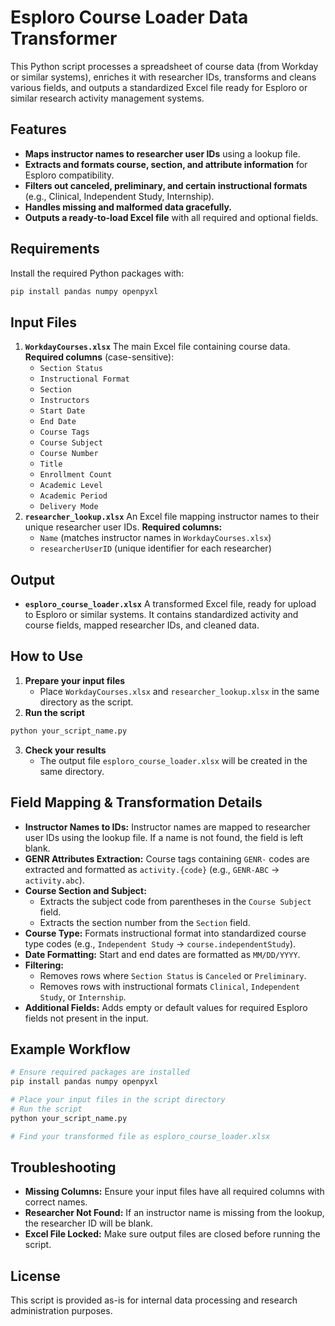 # Esploro Course Loader Data Transformer

This Python script processes a spreadsheet of course data (from Workday or similar systems), enriches it with researcher IDs, transforms and cleans various fields, and outputs a standardized Excel file ready for Esploro or similar research activity management systems.

## Features

- **Maps instructor names to researcher user IDs** using a lookup file.
- **Extracts and formats course, section, and attribute information** for Esploro compatibility.
- **Filters out canceled, preliminary, and certain instructional formats** (e.g., Clinical, Independent Study, Internship).
- **Handles missing and malformed data gracefully.**
- **Outputs a ready-to-load Excel file** with all required and optional fields.


## Requirements

Install the required Python packages with:

```bash
pip install pandas numpy openpyxl
```


## Input Files

1. **`WorkdayCourses.xlsx`**
The main Excel file containing course data.
**Required columns** (case-sensitive):
    - `Section Status`
    - `Instructional Format`
    - `Section`
    - `Instructors`
    - `Start Date`
    - `End Date`
    - `Course Tags`
    - `Course Subject`
    - `Course Number`
    - `Title`
    - `Enrollment Count`
    - `Academic Level`
    - `Academic Period`
    - `Delivery Mode`
2. **`researcher_lookup.xlsx`**
An Excel file mapping instructor names to their unique researcher user IDs.
**Required columns:**
    - `Name` (matches instructor names in `WorkdayCourses.xlsx`)
    - `researcherUserID` (unique identifier for each researcher)

## Output

- **`esploro_course_loader.xlsx`**
A transformed Excel file, ready for upload to Esploro or similar systems. It contains standardized activity and course fields, mapped researcher IDs, and cleaned data.


## How to Use

1. **Prepare your input files**
    - Place `WorkdayCourses.xlsx` and `researcher_lookup.xlsx` in the same directory as the script.
2. **Run the script**

```bash
python your_script_name.py
```

3. **Check your results**
    - The output file `esploro_course_loader.xlsx` will be created in the same directory.

## Field Mapping \& Transformation Details

- **Instructor Names to IDs:**
Instructor names are mapped to researcher user IDs using the lookup file. If a name is not found, the field is left blank.
- **GENR Attributes Extraction:**
Course tags containing `GENR-` codes are extracted and formatted as `activity.{code}` (e.g., `GENR-ABC` → `activity.abc`).
- **Course Section and Subject:**
    - Extracts the subject code from parentheses in the `Course Subject` field.
    - Extracts the section number from the `Section` field.
- **Course Type:**
Formats instructional format into standardized course type codes (e.g., `Independent Study` → `course.independentStudy`).
- **Date Formatting:**
Start and end dates are formatted as `MM/DD/YYYY`.
- **Filtering:**
    - Removes rows where `Section Status` is `Canceled` or `Preliminary`.
    - Removes rows with instructional formats `Clinical`, `Independent Study`, or `Internship`.
- **Additional Fields:**
Adds empty or default values for required Esploro fields not present in the input.


## Example Workflow

```bash
# Ensure required packages are installed
pip install pandas numpy openpyxl

# Place your input files in the script directory
# Run the script
python your_script_name.py

# Find your transformed file as esploro_course_loader.xlsx
```


## Troubleshooting

- **Missing Columns:**
Ensure your input files have all required columns with correct names.
- **Researcher Not Found:**
If an instructor name is missing from the lookup, the researcher ID will be blank.
- **Excel File Locked:**
Make sure output files are closed before running the script.


## License

This script is provided as-is for internal data processing and research administration purposes.
